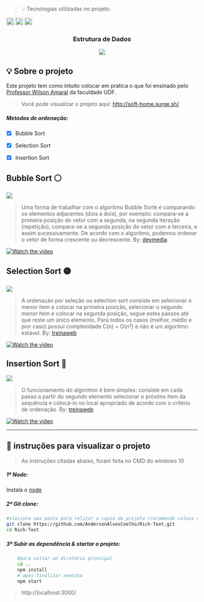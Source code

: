 > 💡 Tecnologias utilizadas no projeto:

<code><img height="20" src="https://img.icons8.com/color/452/visual-studio.png"></code>
<code><img height="20" src="https://user-images.githubusercontent.com/30186107/29488525-f55a69d0-84da-11e7-8a39-5476f663b5eb.png"></code>
<code><img height="20" src="https://cdn.iconscout.com/icon/free/png-512/react-1-282599.png"></code>

<div align="center">
    <h3>Estrutura de Dados</h3>
    <img  src="https://raw.githubusercontent.com/AndersonAlvesCoelho/ordenacao-dados-js/master/public/readme/img-projeto.png">
</div>


## 💡 Sobre o projeto

Este projeto tem como intuito colocar em pratica o que foi ensinado pelo [Professor Wilson Amaral](https://www.youtube.com/channel/UCmB_RNrv9sfOXIvow8IApmQ) da faculdade UDF.

>Você pode visualizar o projeto aqui: http://soft-home.surge.sh/

##### Metodos de ordenação:

- [x] Bubble Sort   
- [x] Selection Sort
- [x] Insertion Sort


## Bubble Sort ⚪
<img  src="https://raw.githubusercontent.com/AndersonAlvesCoelho/ordenacao-dados-js/master/public/readme/bubbleSort.png">

> Uma forma de trabalhar com o algoritmo Bubble Sorte é comparando os elementos adjacentes (dois a dois), por exemplo: compara-se a primeira posição do vetor com a segunda, na segunda iteração (repetição), compara-se a segunda posição do vetor com a terceira, e assim sucessivamente. De acordo com o algoritmo, podemos ordenar o vetor de forma crescente ou decrescente. By: [devmedia](https://www.devmedia.com.br/entendendo-o-algoritmo-bubble-sort-em-java/24812)

[![Watch the video](https://raw.githubusercontent.com/AndersonAlvesCoelho/ordenacao-dados-js/master/public/readme/bubbleSort-video.png)](https://youtu.be/lyZQPjUT5B4)


## Selection Sort 🟡
<img  src="https://raw.githubusercontent.com/AndersonAlvesCoelho/ordenacao-dados-js/master/public/readme/selectionSort.png">

> A ordenação por seleção ou selection sort consiste em selecionar o menor item e colocar na primeira posição, selecionar o segundo menor item e colocar na segunda posição, segue estes passos até que reste um único elemento. Para todos os casos (melhor, médio e pior caso) possui complexidade C(n) = O(n²) e não é um algoritmo estável. By: [treinaweb](https://www.treinaweb.com.br/blog/conheca-os-principais-algoritmos-de-ordenacao/)

[![Watch the video](https://raw.githubusercontent.com/AndersonAlvesCoelho/ordenacao-dados-js/master/public/readme/selectionSort-video.png)](https://youtu.be/Ns4TPTC8whw)

## Insertion Sort 🔵
<img  src="https://raw.githubusercontent.com/AndersonAlvesCoelho/ordenacao-dados-js/master/public/readme/insertionSort.png">

> O funcionamento do algoritmo é bem simples: consiste em cada passo a partir do segundo elemento selecionar o próximo item da sequência e colocá-lo no local apropriado de acordo com o critério de ordenação. By: [treinaweb](https://www.treinaweb.com.br/blog/conheca-os-principais-algoritmos-de-ordenacao/)

[![Watch the video](https://raw.githubusercontent.com/AndersonAlvesCoelho/ordenacao-dados-js/master/public/readme/insertionSort-video.png)](https://youtu.be/ROalU379l3U)

<hr>

## 🔖 instruções para visualizar o projeto   
> As instruções citadas abaixo, foram feita no CMD do windows 10
##### 1º Node:
Instala o [node](https://nodejs.org/en/) 

##### 2º Git clone:

```bash
#sleciona uma pasta para relizar a copia do projeto (recomendo coloca no C:\WorkSpace)
git clone https://github.com/AndersonAlvesCoelho/Rich-Text.git
cd Rich-Text
```

##### 3º Subir as dependência & startar o projeto:

```bash
    #para voltar ao diretório principal
    cd ..
    npm install
    # após finalizar executa
    npm start
```
> http://localhost:3000/
